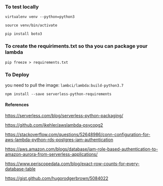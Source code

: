 ### To test locally

`virtualenv venv --python=python3`

`source venv/bin/activate`

`pip install boto3`

### To create the requiriments.txt so tha you can package your lambda

`pip freeze > requirements.txt`

### To Deploy

you need to pull the image: `lambci/lambda:build-python3.7`

`npm install --save serverless-python-requirements`

#### References
https://serverless.com/blog/serverless-python-packaging/

https://github.com/jkehler/awslambda-psycopg2

https://stackoverflow.com/questions/52648986/conn-configuration-for-aws-lambda-python-rds-postgres-iam-authentication

https://aws.amazon.com/blogs/database/iam-role-based-authentication-to-amazon-aurora-from-serverless-applications/

https://www.periscopedata.com/blog/exact-row-counts-for-every-database-table

https://gist.github.com/hugorodgerbrown/5084022